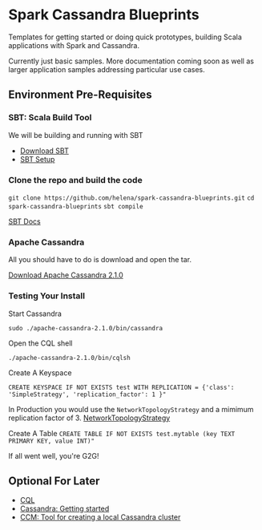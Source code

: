 # Spark Cassandra Blueprints

Templates for getting started or doing quick prototypes, building Scala applications with Spark and Cassandra.

Currently just basic samples. More documentation coming soon as well as larger application samples addressing particular use cases.

## Environment Pre-Requisites

### SBT: Scala Build Tool
We will be building and running with SBT

* [Download SBT](http://www.scala-sbt.org/download.html) 
* [SBT Setup](http://www.scala-sbt.org/0.13/tutorial/Manual-Installation.html) 

### Clone the repo and build the code

```git clone https://github.com/helena/spark-cassandra-blueprints.git```
```cd spark-cassandra-blueprints```
```sbt compile```

[SBT Docs](http://www.scala-sbt.org/0.13/docs/index.html)

### Apache Cassandra

All you should have to do is download and open the tar.

[Download Apache Cassandra 2.1.0](http://cassandra.apache.org/download/)

### Testing Your Install

Start Cassandra 

```sudo ./apache-cassandra-2.1.0/bin/cassandra```

Open the CQL shell 

```./apache-cassandra-2.1.0/bin/cqlsh```

Create A Keyspace

```CREATE KEYSPACE IF NOT EXISTS test WITH REPLICATION = {'class': 'SimpleStrategy', 'replication_factor': 1 }"```


In Production you would use the `NetworkTopologyStrategy` and a mimimum replication factor of 3.
[NetworkTopologyStrategy](http://www.datastax.com/documentation/cassandra/2.0/cassandra/architecture/architectureDataDistributeReplication_c.html)

Create A Table
```CREATE TABLE IF NOT EXISTS test.mytable (key TEXT PRIMARY KEY, value INT)"```

If all went well, you're G2G!

## Optional For Later 

* [CQL](http://www.datastax.com/documentation/cql/3.1/cql/cql_reference/cqlsh.html)
* [Cassandra: Getting started](http://wiki.apache.org/cassandra/GettingStarted) 
* [CCM: Tool for creating a local Cassandra cluster](http://www.datastax.com/dev/blog/ccm-a-development-tool-for-creating-local-cassandra-clusters) 
